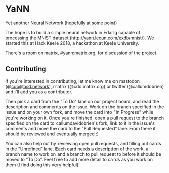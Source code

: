 # YaNN

Yet another Neural Network (hopefully at some point)

The hope is to build a simple neural network in Erlang capable of processing
the MNIST dataset (http://yann.lecun.com/exdb/mnist/). We started this at
Hack Keele 2018, a hackathon at Keele University.

There's a room on matrix, #yann:matrix.org, for discussion of the project.

## Contributing

If you're interested in contributing, let me know me on mastodon
(@cdo@bsd.network), matrix (@cdo:matrix.org) or twitter (@callumdobrien)
and I'll add you as a contributor.

Then pick a card from the "To Do" lane on our project board, and read
the description and comments on the issue. Work on the branch specified
in the issue and on your own fork, and move the card into "In Progress"
while you're working on it. Once you're finished, open a pull request to the
branch specified on the card to callumdavidobrien's fork, link to it in the
issue's comments and move the card to the "Pull Requested" lane. From there
it should be reviewed and eventually merged :)

You can also help out by reviewing open pull requests, and filling out cards
in the "Unrefined" lane. Each card needs a description of the work, a branch
name to work on and a branch to pull request to before it should be moved to
"To Do". Feel free to add more detail to cards as you work on them (I find
doing this very helpful)!


